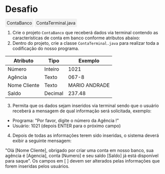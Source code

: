 # Desafio

<span style="background-color: #f0f0f0; padding: 5px; border-radius: 3px;">ContaBanco</span>
<span style="background-color: #f0f0f0; padding: 5px; border-radius: 3px;">ContaTerminal.java</span>

1. Crie o projeto `ContaBanco` que receberá dados via terminal contendo as características de conta em banco conforme atributos abaixo:
2. Dentro do projeto, crie a classe `ContaTerminal.java` para realizar toda a codificação do nosso programa.
   


  | Atributo      | Tipo    | Exemplo     |
  |---------------|---------|-------------|
  | Número        | Inteiro | 1021        |
  | Agência       | Texto   | 067-8       |
  | Nome Cliente  | Texto   | MARIO ANDRADE|
  | Saldo         | Decimal | 237.48      |



3. Permita que os dados sejam inseridos via terminal sendo que o usuário receberá a mensagem de qual informação será solicitada, exemplo:
 - Programa: "Por favor, digite o número da Agência !"
 - Usuário: 1021 (depois ENTER para o próximo campo)

4. Depois de todas as informações terem sido inseridas, o sistema deverá exibir a seguinte mensagem:

"Olá [Nome Cliente], obrigado por criar uma conta em nosso banco, sua agência é [Agencia], conta [Numero] e seu saldo [Saldo] já está disponível para saque".
Os campos em [ ] devem ser alterados pelas informações que forem inseridas pelos usuários.
